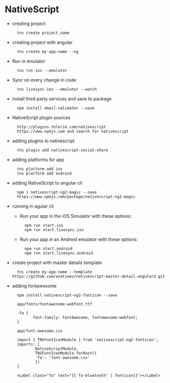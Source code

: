 # NativeScript

- creating project
    
        tns create project_name

- creating project with angular

        tns create my-app-name --ng

- Run in emulator

        tns run ios --emulator

- Sync on every change in code 

        tns livesync ios --emulator --watch

- install third party services and save to package

        npm install email-validator --save

- NativeScript plugin sources

        http://plugins.telerik.com/nativescript
        https://www.npmjs.com and search for nativescript

- adding plugins to nativescript

        tns plugin add nativescript-social-share

- adding platforms for app

        tns platform add ios
        tns platform add android

- adding NativeScript to angular cli

        npm i nativescript-ng2-magic --save
        https://www.npmjs.com/package/nativescript-ng2-magic

- running in agular cli

    - Run your app in the iOS Simulator with these options:
     
            npm run start.ios
            npm run start.livesync.ios

    - Run your app in an Android emulator with these options:
            
            npm run start.android
            npm run start.livesync.android


- create project with master details template

        tns create my-app-name --template https://github.com/avatsaev/nativescript-master-detail-angular2.git

- adding fontawesome

        npm install nativescript-ng2-fonticon --save

        app/fonts/fontawesome-webfont.ttf

        .fa {
               font-family: FontAwesome, fontawesome-webfont;
        }

        app/font-awesome.css 

        import { TNSFontIconModule } from 'nativescript-ng2-fonticon';
        imports: [
                NativeScriptModule,
                TNSFontIconModule.forRoot({
                'fa': 'font-awesome.css'
                })
        ]

        <Label class="fa" text="{{'fa-bluetooth' | fonticon}}"></Label>